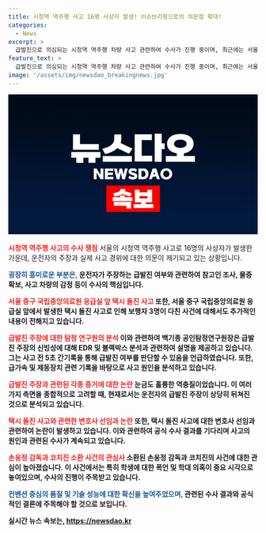 ```yaml
---
title: 시청역 역주행 사고 16명 사상자 발생! 이슈브리핑으로의 의문점 확대!
categories:
  - News
excerpt: >
  급발진으로 의심되는 시청역 역주행 차량 사고 관련하여 수사가 진행 중이며, 최근에는 서울 중구에서 택시가 보행자를 들이받는 사고가 발생했다는 신고가 들어왔습니다. 부상자가 있고 경찰은 정확한 사고 원인을 조사 중입니다. 이에 대한 브리핑에서 급발진 여부와 관련된 주요 쟁점을 확인 중이며, EDR 등의 사고 기록장치를 통해 사고의 원인을 파악하고 있습니다. 만약에 대화 녹음이 있다면, 이 역시 사고에 대한 필요한 정보를 제공할 것으로 예상됩니다. 또한, 현재 손웅정 감독과 코치진이 아동학대 의심으로 검찰에 소환조사를 받고 있는 상황입니다.
feature_text: >
  급발진으로 의심되는 시청역 역주행 차량 사고 관련하여 수사가 진행 중이며, 최근에는 서울 중구에서 택시가 보행자를 들이받는 사고가 발생했다는 신고가 들어왔습니다. 부상자가 있고 경찰은 정확한 사고 원인을 조사 중입니다. 이에 대한 브리핑에서 급발진 여부와 관련된 주요 쟁점을 확인 중이며, EDR 등의 사고 기록장치를 통해 사고의 원인을 파악하고 있습니다. 만약에 대화 녹음이 있다면, 이 역시 사고에 대한 필요한 정보를 제공할 것으로 예상됩니다. 또한, 현재 손웅정 감독과 코치진이 아동학대 의심으로 검찰에 소환조사를 받고 있는 상황입니다.
image: '/assets/img/newsdao_breakingnews.jpg'
---
```


<p><img src="/assets/img/newsdao_breakingnews.jpg" alt="flaretime 속보" /></p>

<p><b><span style="color: #ee2323;">시청역 역주행 사고의 수사 쟁점</span></b>
서울의 시청역 역주행 사고로 16명의 사상자가 발생한 가운데, 운전자의 주장과 실제 사고 경위에 대한 의문이 제기되고 있는 상황입니다.</p>

<p><b><span style="color: #1a5490;">굉장히 흥미로운 부분은,</span><b> 운전자가 주장하는 급발진 여부와 관련하여 참고인 조사, 물증 확보, 사고 차량의 감정 등이 수사의 핵심입니다. </p>

<p><b><span style="color: #ee2323;">서울 중구 국립중앙의료원 응급실 앞 택시 돌진 사고</span></b>
또한, 서울 중구 국립중앙의료원 응급실 앞에서 발생한 택시 돌진 사고로 인해 보행자 3명이 다친 사건에 대해서도 추가적인 내용이 전해지고 있습니다.</p>

<p><b><span style="color: #ee2323;">급발진 주장에 대한 탐정 연구원의 분석</span></b>
이와 관련하여 백기종 공인탐정연구원장은 급발진 주장의 신빙성에 대해 EDR 및 블랙박스 분석과 관련하여 설명을 제공하고 있습니다. 그는 사고 전 5초 간기록을 통해 급발진 여부를 판단할 수 있음을 언급하였습니다. 또한, 급가속 및 제동장치 관련 기록을 바탕으로 사고 원인을 분석하고 있습니다.</p>

<p><b><span style="color: #ee2323;">급발진 주장과 관련된 각종 증거에 대한 논란</span></b>
눈금도 훌륭한 역충질이었습니다. 이 여러 가지 측면을 종합적으로 고려할 때, 현재로서는 운전자의 급발진 주장이 상당히 뒤쳐진 것으로 분석되고 있습니다.</p>

<p><b><span style="color: #ee2323;">택시 돌진 사고와 관련한 변호사 선임과 논란</span></b>
또한, 택시 돌진 사고에 대한 변호사 선임과 관련하여 논란이 발생하고 있습니다. 이와 관련하여 공식 수사 결과를 기다리며 사고의 원인과 관련된 수사가 계속되고 있습니다.</p>

<p><b><span style="color: #ee2323;">손웅정 감독과 코치진 소환 사건의 관심사</span></b>
소환된 손웅정 감독과 코치진의 사건에 대한 관심이 높아졌습니다. 이 사건에서는 특히 학생에 대한 폭언 및 학대 의혹이 중요 시각으로 놓여있으며, 수사의 진행이 주목받고 있습니다.</p>

<p><b><span style="color: #1a5490;">컨벤션 중심의 품질 및 기술 성능에 대한 확신을 높여주었으며,</span></b> 관련된 수사 결과와 공식적인 결론에 주목해야 할 것으로 보입니다.</p>
실시간 뉴스 속보는, <a href="https://newsdao.kr" rel="dofollow">https://newsdao.kr</a>


